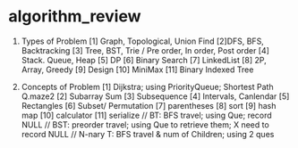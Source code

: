 # algorithm_review

1. Types of Problem
[1] Graph, Topological, Union Find
[2]DFS, BFS, Backtracking
[3] Tree, BST, Trie / Pre order, In order, Post order
[4] Stack. Queue, Heap
[5] DP
[6] Binary Search 
[7] LinkedList
[8] 2P, Array, Greedy
[9] Design
[10] MiniMax
[11] Binary Indexed Tree

2. Concepts of Problem
[1] Dijkstra; using PriorityQueue; Shortest Path Q.maze2
[2] Subarray Sum
[3] Subsequence
[4] Intervals, Canlendar
[5] Rectangles
[6] Subset/ Permutation
[7] parentheses
[8] sort
[9] hash map
[10] calculator
[11] serialize
	// BT: BFS travel; using Que; record NULL
	// BST: preorder travel; using Que to retrieve them; X need to record NULL
	// N-nary T: BFS travel & num of Children; using 2 ques

